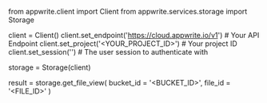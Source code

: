 from appwrite.client import Client
from appwrite.services.storage import Storage

client = Client()
client.set_endpoint('https://cloud.appwrite.io/v1') # Your API Endpoint
client.set_project('<YOUR_PROJECT_ID>') # Your project ID
client.set_session('') # The user session to authenticate with

storage = Storage(client)

result = storage.get_file_view(
    bucket_id = '<BUCKET_ID>',
    file_id = '<FILE_ID>'
)
